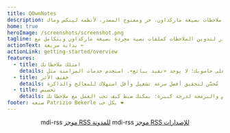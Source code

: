 ```yaml
---
title: QOwnNotes
description: تطبيق تدوين ملاحظات بصيغة ماركداون، حر ومفتوح المصدر، لأنظمة لينكس وماك&nbsp;أو&nbsp;إس وويندوز، ويعمل مع Nextcloud Notes
home: true
heroImage: /screenshots/screenshot.png
tagline: تطبيق حر ومفتوح المصدر لتدوين الملاحظات كملفات نصية مجردة بصيغة ماركداون ويتكامل مع Nextcloud و ownCloud
actionText: بداية سريعة ←
actionLink: getting-started/overview
features:
  - title: امتلك ملاحظاتك
    details: يتم تخزين جميع الملاحظات كملفات نصية مجردة بصيغة ماركداون على حاسوبك؛ لا يوجد «تقيد ببائع». استخدم خدمات المزامنة مثل Nextcloud لمزامنة ملاحظاتك عبر الأجهزة.
  - title: خفيف الأثر
    details: تطبيق أصيل، مُحسَّن لتحقيق أفضل سرعة تشغيل وأقل استهلاك للمعالج والذاكرة.
  - title: تخصيص
    details: قابل للتخصيص والبرمجة لدرجة كبيرة؛ يمكنك ضبط كيف تحب العمل مع ملاحظاتك.
footer: صنعه Patrizio Bekerle بكل حب ❤️
---
```


<div class="rss-block">
    <v-chip outlined><v-icon left>mdi-rss</v-icon> <a href="https://feeds.feedburner.com/QOwnNotesBlog">موجز RSS للمدونة</a></v-chip>
    <v-chip outlined><v-icon left>mdi-rss</v-icon> <a href="https://feeds.feedburner.com/QOwnNotesReleases">موجز RSS للإصدارات</a></v-chip>
</div>

<Poll />

<style>
    .rss-block { text-align: center; margin-bottom: 20px; }
</style>
